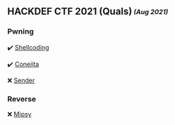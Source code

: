 ## HACKDEF CTF 2021 (Quals)<sub><sup> *(Aug 2021)*</sup></sub>

### Pwning

:heavy_check_mark: [Shellcoding](https://github.com/ivanmedina/CTFs/tree/master/HACKDEF21-QUALS/shellcoding)

:heavy_check_mark: [Conejita](https://github.com/ivanmedina/CTFs/tree/master/HACKDEF21-QUALS/conejita)

:x: [Sender](https://github.com/ivanmedina/CTFs/tree/master/HACKDEF21-QUALS/sender)

### Reverse

:x: [Mipsy](https://github.com/ivanmedina/CTFs/tree/master/HACKDEF21-QUALS/mipsy)